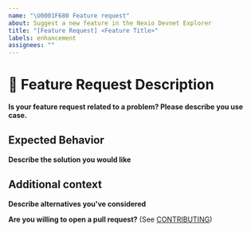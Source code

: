 ```yaml
---
name: "\U0001F680 Feature request"
about: Suggest a new feature in the Nexio Devnet Explorer
title: "[Feature Request] <Feature Title>"
labels: enhancement
assignees: ""
---
```


# 🚀 Feature Request Description

<!--  A clear description of the feature being requested -->

**Is your feature request related to a problem? Please describe you use case.**

<!-- A clear description of what the problem is. Ex. I'm always frustrated when I try to do [...] -->

## Expected Behavior

**Describe the solution you would like**

<!-- A clear description of your expected feature behavior. -->

## Additional context

<!-- Please link to any relevant issues or other pull requests! -->

**Describe alternatives you've considered**

<!-- A clear and concise description of any alternative solutions or features you've considered. -->

**Are you willing to open a pull request?** (See [CONTRIBUTING](../../CONTRIBUTING.md))

